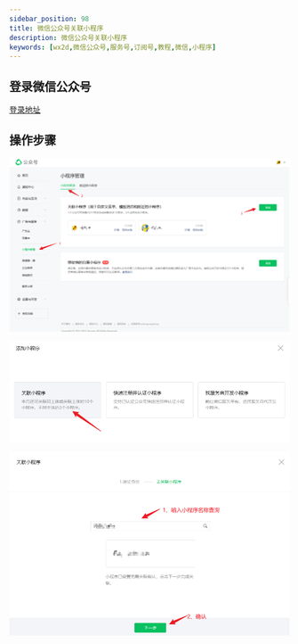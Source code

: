 ```yaml
---
sidebar_position: 98
title: 微信公众号关联小程序
description: 微信公众号关联小程序
keywords: [wx2d,微信公众号,服务号,订阅号,教程,微信,小程序]
---
```



## 登录微信公众号

[登录地址](https://mp.weixin.qq.com/)

## 操作步骤

![公众号关联小程序1](./img/related/related1.png)



![公众号关联小程序2](./img/related/related2.png)



![公众号关联小程序3](./img/related/related3.png)
